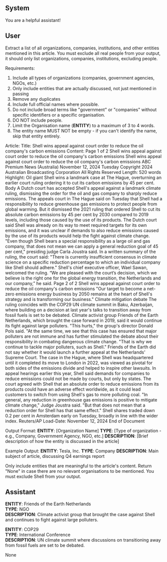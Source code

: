 ## System

You are a helpful assistant!

## User


Extract a list of all organizations, companies, institutions, and other entities mentioned in this article. You must exclude all real people from your output, it should only list organizations, companies, institutions, excluding people.

Requirements:
1. Include all types of organizations (companies, government agencies, NGOs, etc.)
2. Only include entities that are actually discussed, not just mentioned in passing
3. Remove any duplicates
4. Include full official names where possible.
5. Do not include broad terms like "government" or "companies" without specific identifiers or a specific organisation.
6. DO NOT include people.
7. Limit the Organisation name (**ENTITY**) to a maximum of 3 to 4 words.
8. The entity name MUST NOT be empty - if you can't identify the name, skip that entity entirely.

Article:
Title: Shell wins appeal against court order to reduce the oil company's carbon emissions
Content: Page 1 of 2
Shell wins appeal against court order to reduce the oil company's carbon emissions
Shell wins appeal against court order to reduce the oil company's carbon 
emissions
ABC Premium News (Australia)
November 12, 2024 Tuesday
Copyright 2024 Australian Broadcasting Corporation All Rights Reserved
Length: 520 words
Highlight: Oil giant Shell wins a landmark case at The Hague, overturning an earlier court ruling ordering it to cut 
its carbon emissions by 45 per cent. 
Body
A Dutch court has accepted Shell's appeal against a landmark climate ruling, dismissing the order for the oil and 
gas company to sharply reduce emissions.
The appeals court in The Hague said on Tuesday that Shell had a responsibility to reduce greenhouse gas 
emissions to protect people from global warming.
But it dismissed the 2021 ruling that ordered Shell to cut its absolute carbon emissions by 45 per cent by 2030 
compared to 2019 levels, including those caused by the use of its products.
The Dutch court said Shell was already on its way to meet required targets for its own emissions, and it was 
unclear if demands to also reduce emissions caused by the use of its products would help the fight against climate 
change.
"Even though Shell bears a special responsibility as a large oil and gas company, that does not mean we can 
apply a general reduction goal of 45 per cent," presiding judge Carla Joustra said.
In a written summary of the ruling, the court said: "There is currently insufficient consensus in climate science on a 
specific reduction percentage to which an individual company like Shell should adhere."
Shell's chief executive officer, Wael Sawan, welcomed the ruling.
“We are pleased with the court’s decision, which we believe is the right one for the global energy transition, the 
Netherlands and our company,” he said.
Page 2 of 2
Shell wins appeal against court order to reduce the oil company's carbon emissions
"Our target to become a net-zero emissions energy business by 2050 remains at the heart of Shell's strategy and is 
transforming our business."
Climate mitigation debate
The ruling coincides with the COP29 UN climate summit in Baku, Azerbaijan, where building on a decision at last 
year's talks to transition away from fossil fuels is set to be debated.
Climate activist group Friends of the Earth Netherlands, which brought the case forward in 2019, said it would 
continue its fight against large polluters.
"This hurts," the group's director Donald Pols said. 
"At the same time, we see that this case has ensured that major polluters are not immune and has further 
stimulated the debate about their responsibility in combating dangerous climate change.
"That is why we continue to tackle major polluters, such as Shell."
Friends of the Earth did not say whether it would launch a further appeal at the Netherlands' Supreme Court.
The case in the Hague, where Shell was headquartered until it completed its move to London in 2022, was viewed 
as pivotal for both sides of the emissions divide and helped to inspire other lawsuits.
In appeal hearings earlier this year, Shell said demands for companies to reduce emissions could not be made by 
courts, but only by states.
The court agreed with Shell that an absolute order to reduce emissions from its products could have an adverse 
effect worldwide, as it could lead customers to switch from using Shell's gas to more polluting coal.
"In general, any reduction in greenhouse gas emissions is positive to mitigate climate change," Judge Joustra said.
"But that does not mean that a reduction order for Shell has that same effect."
Shell shares traded down 0.2 per cent in Amsterdam early on Tuesday, broadly in line with the wider index.
Reuters/AP
Load-Date: November 12, 2024
End of Document

Output Format:
**ENTITY**: [Organization Name]
**TYPE**: [Type of organization - e.g., Company, Government Agency, NGO, etc.]
**DESCRIPTION**: [Brief description of how the entity is discussed in the article]

Example Output:
**ENTITY**: Tesla, Inc.
**TYPE**: Company
**DESCRIPTION**: Main subject of article, discussing Q4 earnings report

Only include entities that are meaningful to the article's content. Return "None" in case there are no relevant organisations to be mentioned.
You must exclude Shell from your output.


## Assistant

**ENTITY**: Friends of the Earth Netherlands  
**TYPE**: NGO  
**DESCRIPTION**: Climate activist group that brought the case against Shell and continues to fight against large polluters.  

**ENTITY**: COP29  
**TYPE**: International Conference  
**DESCRIPTION**: UN climate summit where discussions on transitioning away from fossil fuels are set to be debated.  

None

